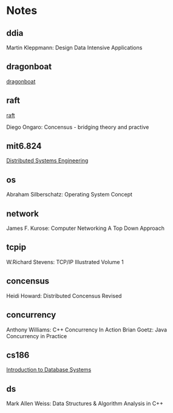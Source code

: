 # Notes

## ddia

Martin Kleppmann: Design Data Intensive Applications

## dragonboat

[dragonboat](https://github.com/lni/dragonboat)
## raft

[raft](https://raft.github.io)

Diego Ongaro: Concensus - bridging theory and practive

## mit6.824

[Distributed Systems Engineering](https://pdos.csail.mit.edu/6.824/schedule.html)

## os

Abraham Silberschatz: Operating System Concept

## network

James F. Kurose: Computer Networking A Top Down Approach

## tcpip

W.Richard Stevens: TCP/IP Illustrated Volume 1

## concensus

Heidi Howard: Distributed Concensus Revised

## concurrency

Anthony Williams: C++ Concurrency In Action
Brian Goetz: Java Concurrency in Practice

## cs186

[Introduction to Database Systems](https://cs186berkeley.net/)

## ds

Mark Allen Weiss: Data Structures & Algorithm Analysis in C++
